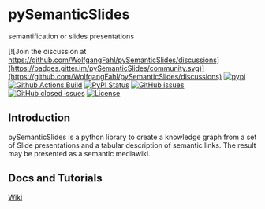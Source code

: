 # pySemanticSlides
semantification or slides presentations

[![Join the discussion at https://github.com/WolfgangFahl/pySemanticSlides/discussions](https://badges.gitter.im/pySemanticSlides/community.svg)](https://github.com/WolfgangFahl/pySemanticSlides/discussions)
[![pypi](https://img.shields.io/pypi/pyversions/pySemanticSlides)](https://pypi.org/project/pySemanticSlides/)
[![Github Actions Build](https://github.com/WolfgangFahl/pySemanticSlides/workflows/Build/badge.svg?branch=main)](https://github.com/WolfgangFahl/pySemanticSlides/actions?query=workflow%3ABuild+branch%3Amain)
[![PyPI Status](https://img.shields.io/pypi/v/pySemanticSlides.svg)](https://pypi.python.org/pypi/pySemanticSlides/)
[![GitHub issues](https://img.shields.io/github/issues/WolfgangFahl/pySemanticSlides.svg)](https://github.com/WolfgangFahl/pySemanticSlides/issues)
[![GitHub closed issues](https://img.shields.io/github/issues-closed/WolfgangFahl/pySemanticSlides.svg)](https://github.com/WolfgangFahl/pySemanticSlides/issues/?q=is%3Aissue+is%3Aclosed)
[![License](https://img.shields.io/github/license/WolfgangFahl/pySemanticSlides.svg)](https://www.apache.org/licenses/LICENSE-2.0)

## Introduction
pySemanticSlides is a python library to create a knowledge graph
from a set of Slide presentations and a tabular description of semantic
links. The result may be presented as a semantic mediawiki.

## Docs and Tutorials
[Wiki](https://wiki.bitplan.com/index.php/pySemanticSlides)

